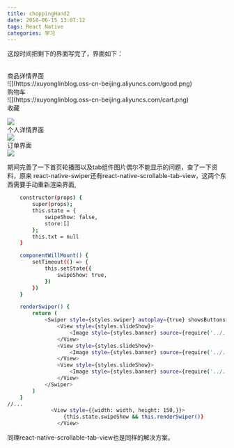 ```yaml
---
title: choppingHand2
date: 2018-06-15 13:07:12
tags: React Native
categories: 学习
---
```


这段时间把剩下的界面写完了，界面如下：
<!--more-->
<br>
商品详情界面
<br>
![](https://xuyonglinblog.oss-cn-beijing.aliyuncs.com/good.png)
<br>
购物车
<br>
![](https://xuyonglinblog.oss-cn-beijing.aliyuncs.com/cart.png)
<br>
收藏
<br>

![](https://xuyonglinblog.oss-cn-beijing.aliyuncs.com/like.png)
<br>
个人详情界面
<br>
![](https://xuyonglinblog.oss-cn-beijing.aliyuncs.com/mine.png)
<br>
订单界面
<br>
![](https://xuyonglinblog.oss-cn-beijing.aliyuncs.com/order.png)

期间完善了一下首页轮播图以及tab组件图片偶尔不能显示的问题，查了一下资料，原来
react-native-swiper还有react-native-scrollable-tab-view，这两个东西需要手动重新渲染界面,

```bash
    constructor(props) {
        super(props);
        this.state = {
            swipeShow: false,
            store:[]
        };
        this.txt = null
    }

    componentWillMount() {
        setTimeout(() => {
            this.setState({
                swipeShow: true,
            })
        })
    }

    renderSwiper() {
        return (
            <Swiper style={styles.swiper} autoplay={true} showsButtons>
                <View style={styles.slideShow}>
                    <Image style={styles.banner} source={require('../../images/slide1.jpg')}/>
                </View>
                <View style={styles.slideShow}>
                    <Image style={styles.banner} source={require('../../images/slide2.jpg')}/>
                </View>
                <View style={styles.slideShow}>
                    <Image style={styles.banner} source={require('../../images/slide3.jpg')}/>
                </View>
            </Swiper>
        )
    }
//...
              <View style={{width: width, height: 150,}}>
                  {this.state.swipeShow && this.renderSwiper()}
                </View>

```
同理react-native-scrollable-tab-view也是同样的解决方案。
